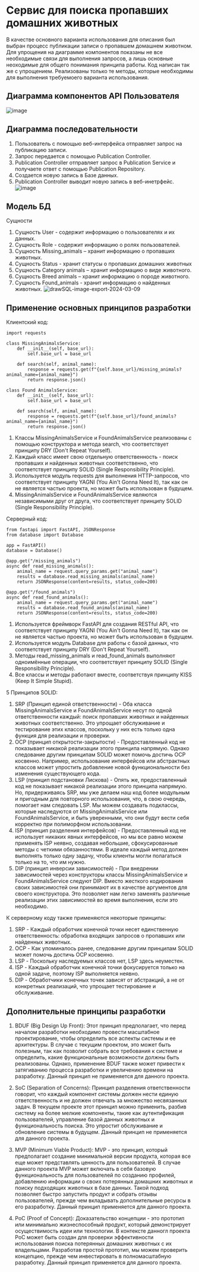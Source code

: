 # Сервис для поиска пропавших домашних животных
В качестве основного варианта использования для описания был выбран процесс публикации записи о пропавшем домашнем животном. Для упрощения на диаграмме компонентов показаны не все необходимые связи для выполнения запросов, а лишь основные неоходимые для общего понимания принципа работы. 
Код написан так же с упрощением. Реализованы только те методы, которые необходимы для выполнения требуемоего варианта использования.

## Диаграмма компонентов API Пользователя
![image](https://github.com/nikitasik4ik/HSE_Architecture/assets/81356111/38eee4f1-b3e4-4ea0-8cd2-ad53cac5dff5)

## Диаграмма последовательности
1. Пользователь с помощью веб-интерфейса отправляет запрос на публикацию записи.
2. Запрос передается с помощью Publication Controller.
3. Publication Controller отправляет запрос в Publication Service и получаете ответ с помощью Publication Repository.
4. Создается новую запись в Базе данных.
5. Publication Controller выводит новую запись в веб-инетрфейс.
![image](https://github.com/nikitasik4ik/HSE_Architecture/assets/81356111/3bbc6b22-53bf-456c-8a0f-cc2ec28f9f92)

## Модель БД
Сущности 
1. Сущность User - содержит информацию о пользователях и их данных.
2. Сущность Role - содержит информацию о ролях пользователей.
3. Сущность Missing_animals – хранит информацию о пропавших животных.
4. Сущность Status - хранит статусы о пропавших домашних животных
5. Сущность Category animals – хранит информацию о виде животного.
6. Сущность Breed animals – хранит информацию о породе животного.
7. Сущность Found_animals - хранит информацию о найденных животных. 
![drawSQL-image-export-2024-03-09](https://github.com/nikitasik4ik/HSE_Architecture/assets/81356111/27eb9ce4-eb72-4ac3-bd20-c5af87def43f)

## Применение основных принципов разработки
Клиентский код:
```
import requests

class MissingAnimalsService:
    def __init__(self, base_url):
        self.base_url = base_url
    
    def search(self, animal_name):
        response = requests.get(f"{self.base_url}/missing_animals?animal_name={animal_name}")
        return response.json()

class Found AnimalsService:
    def __init__(self, base_url):
        self.base_url = base_url
    
    def search(self, animal_name):
        response = requests.get(f"{self.base_url}/found_animals?animal_name={animal_name}")
        return response.json()
```
1. Классы MissingAnimalsService и FoundAnimalsService реализованы с помощью конструктора и метода search, что соответствует принципу DRY (Don't Repeat Yourself).
2. Каждый класс имеет свою отдельную ответственность - поиск пропавших и найденных животных соответственно, что соответствует принципу SOLID (Single Responsibility Principle).
3. Используется модуль requests для выполнения HTTP-запросов, что соответствует принципу YAGNI (You Ain't Gonna Need It), так как он не является частью проекта, но может быть использован в будущем.
4. MissingAnimalsService и FoundAnimalsService являются независимыми друг от друга, что соответствует принципу SOLID (Single Responsibility Principle).

Серверный код:

```
from fastapi import FastAPI, JSONResponse
from database import Database

app = FastAPI()
database = Database()

@app.get("/missing_animals")
async def read_missing_animals():
    animal_name = request.query_params.get("animal_name")
    results = database.read_missing_animals(animal_name)
    return JSONResponse(content=results, status_code=200)

@app.get("/found_animals")
async def read_found_animals():
    animal_name = request.query_params.get("animal_name")
    results = database.read_found_animals(animal_name)
    return JSONResponse(content=results, status_code=200)
```
1. Используется фреймворк FastAPI для создания RESTful API, что соответствует принципу YAGNI (You Ain't Gonna Need It), так как он не является частью проекта, но может быть использован в будущем.
2. Используется модуль Database для работы с базой данных, что соответствует принципу DRY (Don't Repeat Yourself).
3. Методы read_missing_animals и read_found_animals выполняют одноимённые операции, что соответствует принципу SOLID (Single Responsibility Principle).
4. Все классы и методы работают вместе, соответствуя принципу KISS (Keep It Simple Stupid).

5 Принципов SOLID:
1. SRP (Принцип единой ответственности) - Оба класса MissingAnimalsService и FoundAnimalsService несут по одной ответственности каждый: поиск пропавших животных и найденных животных соответственно. Это упрощает обслуживание и тестирование этих классов, поскольку у них есть только одна функция для реализации и проверки.
2. OCP (принцип открытости-закрытости) - Предоставленный код не показывает никакой реализации этого принципа напрямую. Однако следование другим принципам SOLID может помочь достичь OCP косвенно. Например, использование интерфейсов или абстрактных классов может упростить добавление новой функциональности без изменения существующего кода.
3. LSP (принцип подстановки Лискова) - Опять же, предоставленный код не показывает никакой реализации этого принципа напрямую. Но, придерживаясь SRP, мы уже делаем наш код более модульным и пригодным для повторного использования, что, в свою очередь, помогает нам следовать LSP. Мы можем создавать подклассы, которые наследуются от MissingAnimalsService или FoundAnimalsService, и быть уверенными, что они будут вести себя корректно при полиморфном использовании.
4. ISP (принцип разделения интерфейсов) - Предоставленный код не использует никаких явных интерфейсов, но мы все равно можем применять ISP неявно, создавая небольшие, сфокусированные методы с четкими обязанностями. В идеале каждый метод должен выполнять только одну задачу, чтобы клиенты могли полагаться только на то, что им нужно.
5. DIP (принцип инверсии зависимостей) - При внедрении зависимостей через конструкторы классы MissingAnimalsService и FoundAnimalsService следуют DIP. Вместо жесткого кодирования своих зависимостей они принимают их в качестве аргументов для своего конструктора. Это позволяет нам легко заменять различные реализации этих зависимостей во время выполнения, если это необходимо.

К серверному коду также применяются некоторые принципы:
1. SRP - Каждый обработчик конечной точки несет единственную ответственность: обработка входящих запросов о пропавших или найденных животных.
2. OCP - Как упоминалось ранее, следование другим принципам SOLID может помочь достичь OCP косвенно.
3. LSP - Поскольку наследуемых классов нет, LSP здесь неуместен.
4. ISP - Каждый обработчик конечной точки фокусируется только на одной задаче, поэтому ISP выполняется неявно.
5. DIP - Обработчики конечных точек зависят от абстракций, а не от конкретных реализаций, что упрощает тестирование и обслуживание.

## Дополнительные принципы разработки
1. BDUF (Big Design Up Front): Этот принцип предполагает, что перед началом разработки необходимо провести масштабное проектирование, чтобы определить все аспекты системы и ее архитектуры. В случае с текущим проектом, это может быть полезным, так как позволит собрать все требования к системе и определить, какие функциональные возможности должны быть реализованы. Однако, применение BDUF также может привести к затягиванию процесса разработки и увеличению времени на разработку.
Данный принцип не применяется для данного проекта.

2. SoC (Separation of Concerns): Принцип разделения ответственности говорит, что каждый компонент системы должен нести единую ответственность и не должен отвечать за множество несвязанных задач. В текущем проекте этот принцип можно применить, разбив систему на более мелкие компоненты, такие как аутентификация пользователей, управление базой данных животных и функциональность поиска. Это упростит обслуживание и обновление системы в будущем.
Данный принцип не применяется для данного проекта.

3. MVP (Minimum Viable Product): MVP - это принцип, который предполагает создание минимальной версии продукта, которая все еще может представлять ценность для пользователей. В случае данного проекта MVP может включать в себя базовую функциональность для пользователей по созданию профилей, добавлению информации о своих потерянных домашних животных и поиску подходящих животных в базе данных. Такой подход позволяет быстро запустить продукт и собрать отзывы пользователей, прежде чем вкладывать дополнительные ресурсы в его разработку.
Данный принцип применяется для данного проекта. 

4. PoC (Proof of Concept): Доказательство концепции - это прототип или минимально жизнеспособный продукт, который демонстрирует осуществимость идеи или технологии. В контексте данногл проекта PoC может быть создан для проверки эффективности использования поиска потерянных домашних животных с их владельцами. Разработав простой прототип, мы можем проверить концепцию, прежде чем инвестировать в полномасштабную разработку.
Данный принцип применяется для данного проекта.

